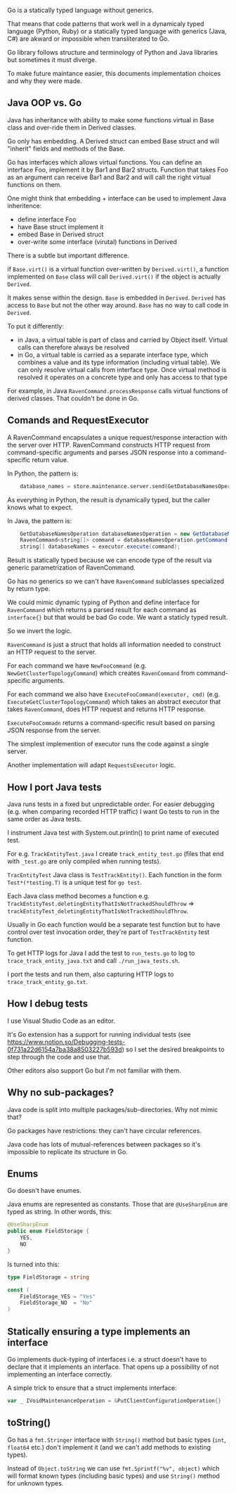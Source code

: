 Go is a statically typed language without generics.

That means that code patterns that work well in a dynamicaly typed language (Python,
Ruby) or a statically typed language with generics (Java, C#) are akward or
impossible when transliterated to Go.

Go library follows structure and terminology of Python and Java libraries but
sometimes it must diverge.

To make future maintance easier, this documents implementation choices and why
they were made.

## Java OOP vs. Go

Java has inheritance with ability to make some functions virtual in Base class and over-ride them in Derived classes.

Go only has embedding. A Derived struct can embed Base struct and will "inherit" fields and methods of the Base.

Go has interfaces which allows virtual functions. You can define an interface Foo, implement it by Bar1 and Bar2 structs. Function that takes Foo as an argument can receive Bar1 and Bar2 and will call the right virtual functions on them.

One might think that embedding + interface can be used to implement Java inheritence:
* define interface Foo
* have Base struct implement it
* embed Base in Derived struct
* over-write some interface (virutal) functions in Derived

There is a subtle but important difference.

if `Base.virt()` is a virtual function over-written by `Derived.virt()`, a function implemented on `Base` class will call `Derived.virt()` if the object is actually `Derived`.

It makes sense within the design. `Base` is embedded in `Derived`. `Derived` has access to `Base` but not the other way around. `Base` has no way to call code in `Derived`.

To put it differently:
* in Java, a virtual table is part of class and carried by Object itself. Virtual calls can therefore always be resolved
* in Go, a virtual table is carried as a separate interface type, which combines a value and its type information (including virtual table). We can only resolve virtual calls from interface type. Once virtual method is resolved it operates on a concrete type and only has access to that type

For example, in Java `RavenCommand.processResponse` calls virtual functions of derived classes. That couldn't be done in Go.

## Comands and RequestExecutor

A RavenCommand encapsulates a unique request/response interaction with
the server over HTTP. RavenCommand constructs HTTP request from command-specific
arguments and parses JSON response into a command-specific return value.

In Python, the pattern is:

```python
    database_names = store.maintenance.server.send(GetDatabaseNamesOperation(0, 3))
```

As everything in Python, the result is dynamically typed, but the caller knows
what to expect.

In Java, the pattern is:

```java
    GetDatabaseNamesOperation databaseNamesOperation = new GetDatabaseNamesOperation(0, 20);
    RavenCommand<string[]> command = databaseNamesOperation.getCommand(conventions);
    string[] databaseNames = executor.execute(command);
```

Result is statically typed because we can encode type of the result via generic
parametrization of RavenCommand.

Go has no generics so we can't have `RavenCommand` sublclasses specialized by return type.

We could mimic dynamic typing of Python and define interface for `RavenCommand`
which returns a parsed result for each command as `interface{}` but that would
be bad Go code. We want a staticly typed result.

So we invert the logic.

`RavenCommand` is just a struct that holds all information needed to construct
an HTTP request to the server.

For each command we have `NewFooCommand` (e.g. `NewGetClusterTopologyCommand`)
which creates `RavenCommand` from command-specific arguments.

For each command we also have `ExecuteFooCommand(executor, cmd)`
(e.g. `ExecuteGetClusterTopologyCommand`) which takes an abstract executor
that takes `RavenCommand`, does HTTP request and returns HTTP response.

`ExecuteFooCommadn` returns a command-specific result based on parsing JSON
response from the server.

The simplest implemention of executor runs the code against a single server.

Another implementation will adapt `RequestsExecutor` logic.

## How I port Java tests

Java runs tests in a fixed but unpredictable order. For easier debugging (e.g. when comparing recorded HTTP traffic) I want Go tests to run in the same order as Java tests.

I instrument Java test with System.out.println() to print name of executed test.

For e.g. `TrackEntityTest.java` I create `track_entity_test.go` (files that end with `_test.go` are only compiled when running tests).

`TracEntityTest` Java class is `TestTrackEntity()`. Each function in the form `Test*(*testing.T)` is a unique test for `go test`.

Each Java class method becomes a function e.g. `TrackEntityTest.deletingEntityThatIsNotTrackedShouldThrow` => `trackEntityTest_deletingEntityThatIsNotTrackedShouldThrow`.

Usually in Go each function would be a separate test function but to have control over test invocation order, they're part of `TestTrackEntity` test function.

To get HTTP logs for Java I add the test to `run_tests.go` to log to `trace_track_entity_java.txt` and call `./run_java_tests.sh`.

I port the tests and run them, also capturing HTTP logs to `trace_track_entity_go.txt`.

## How I debug tests

I use Visual Studio Code as an editor.

It's Go extension has a support for running individual tests (see https://www.notion.so/Debugging-tests-0f731a22d6154a7ba38a8503227b593d) so I set the desired breakpoints to step through the code and use that.

Other editors also support Go but I'm not familiar with them.

## Why no sub-packages?

Java code is split into multiple packages/sub-directories. Why not mimic that?

Go packages have restrictions: they can't have circular references.

Java code has lots of mutual-references between packages so it's impossible to
replicate its structure in Go.

## Enums

Go doesn't have enumes.

Java enums are represented as constants. Those that are `@UseSharpEnum` are typed as string. In other words, this:

```java
@UseSharpEnum
public enum FieldStorage {
    YES,
    NO
}
```

Is turned into this:
```go
type FieldStorage = string

const (
	FieldStorage_YES = "Yes"
	FieldStorage_NO  = "No"
)
```

## Statically ensuring a type implements an interface

Go implements duck-typing of interfaces i.e. a struct doesn't have to declare
that it implements an interface. That opens up a possibility of not
implementing an interface correctly.

A simple trick to ensure that a struct implements interface:

```go
var _ IVoidMaintenanceOperation = &PutClientConfigurationOperation{}
```

## toString()

Go has a `fmt.Stringer` interface with `String()` method but basic types (`int`, `float64` etc.) don't implement it (and we can't add methods to existing types).

Instead of `Object.toString` we can use `fmt.Sprintf("%v", object)` which will format known types (including basic types) and use `String()` method for unknown types.
